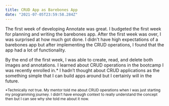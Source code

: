```yaml
---
title: CRUD App as Barebones App
date: "2021-07-05T23:59:58.284Z"
---
```

The first week of developing Annotate was great. I budgeted the first week for planning and writing the barebones app. After the first week was over, I was surprised at how much got done. I didn't have high expectations of a barebones app but after implementing the CRUD operations, I found that the app had a lot of functionality.

By the end of the first week, I was able to create, read, and delete both images and annotations.
I learned about CRUD operations in the bootcamp I was recently enrolled in.* I hadn’t thought about CRUD applications as the something simple that I can build apps around but I certainly will in the future.

<sub> 
*Technically not true. My mentor told me about CRUD operations when I was just starting my programming journey. I didn’t have enough context to really understand the concept then but I can see why she told me about it now.
</sub>

